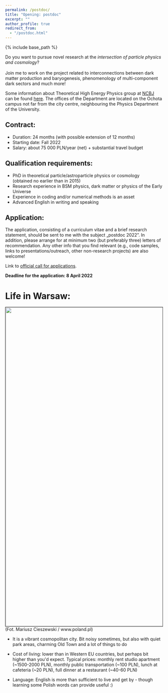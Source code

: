 ```yaml
---
permalink: /postdoc/
title: "Opening: postdoc"
excerpt: ""
author_profile: true
redirect_from:
  - "/postdoc.html"
---
```


{% include base_path %}

Do you want to pursue novel research at the _intersection of particle physics and cosmology_? <br><br>
Join me to work on the project related to interconnections between dark matter production and baryogenesis, phenomenology of multi-component dark sectors and much more!

Some information about Theoretical High Energy Physics group at <a href="https://www.ncbj.gov.pl/en"> NCBJ </a> can be found <a href="https://www.ncbj.gov.pl/en/particle-theory-group"> here</a>. The offices of the Department are located on the Ochota campus not far from the city centre, neighbouring the Physics Department of the University.

Contract:
--------
* Duration: 24 months (with possible extension of 12 months)
* Starting date: Fall 2022
* Salary: about 75 000 PLN/year (net) + substantial travel budget

Qualification requirements:
--------

* PhD in theoretical particle/astroparticle physics or cosmology <br>
(obtained no earlier than in 2015)
* Research experience in BSM physics, dark matter or physics of the Early Universe
* Experience in coding and/or numerical methods is an asset
* Advanced English in writing and speaking

Application:
--------

The application, consisting of a curriculum vitae and a brief research statement, should be sent to me with the subject „postdoc 2022”. In addition, please arrange for at minimum two (but preferably three) letters of recommendation. Any other info that you find relevant (e.g., code samples, links to presentations/outreach, other non-research projects) are also welcome!

Link to <a href="https://www.ncbj.gov.pl/en/praca/post-doc-theoretical-physics-bp2"> official call for applications</a>.

**Deadline for the application: 8 April 2022**



Life in Warsaw:
======

<img src="http://ahryczuk.github.io/files/warszawa.jpg" height="1020px" width="560px" border="1px">
<br>
(Fot. Mariusz Cieszewski / www.poland.pl)


* It is a vibrant cosmopolitan city. Bit noisy sometimes, but also with quiet park areas, charming Old Town and a lot of things to do

* Cost of living: lower than in Western EU countries, but perhaps bit higher than you'd expect. Typical prices: monthly rent studio apartment (~1500-2000 PLN), monthly public transportation (~100 PLN), lunch at cafeteria (~20 PLN), full dinner at a restaurant (~40-60 PLN)

* Language: English is more than sufficient to live and get by - though learning some Polish words can provide useful :)
